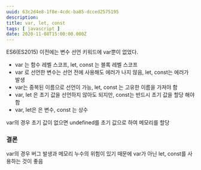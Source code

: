 ```yaml
---
uuid: 63c2d4e8-1f8e-4cdc-ba85-dcced2575195
description: 
title: var, let, const
tags: [ javascript ]
date: 2020-11-08T15:00:00.000Z
---
```








ES6(ES2015) 이전에는 변수 선언 키워드에 var뿐이 없었다.

- var 는 함수 레벨 스코프, let, const 는 블록 레벨 스코프
- var 로 선언한 변수는 선언 전에 사용해도 에러가 나지 않음, let, const는 에러가 발생
- var는 중복된 이름으로 선언이 가능, let, const 는 고유한 이름을 가져야 함
- var, let 은 초기 값을 선언하지 않아도 되지만, const는 반드시 초기 값을 할당 해야 함
- var, let은 은 변수, const 는 상수

var의 경우 초기 값이 없으면 undefined를 초기 값으로 하여 메모리를 할당

### 결론

var의 경우 버그 발생과 메모리 누수의 위험이 있기 때문에 var가 아닌 let, const를 사용하는 것이 좋음
